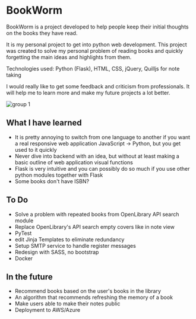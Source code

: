 # BookWorm
BookWorm is a project developed to help people keep their initial thoughts on the books they have read. 

It is my personal project to get into python web development. This project was created to solve my personal problem of reading books
and quickly forgetting the main ideas and highlights from them. 

Technologies used: Python (Flask), HTML, CSS, jQuery, Quilljs for note taking

I would really like to get some feedback and criticism from professionals. It will help me to learn more and make my future
projects a lot better.

![group 1](https://user-images.githubusercontent.com/38639610/51959729-0944e780-2413-11e9-91c8-88f02b2b9bc3.png)

## What I have learned

- It is pretty annoying to switch from one language to another if you want a real responsive web application JavaScript -> Python, but you get used to it quickly
- Never dive into backend with an idea, but without at least making a basic outline of web application visual functions
- Flask is very intuitive and you can possibly do so much if you use other python modules together with Flask
- Some books don't have ISBN?


## To Do

- Solve a problem with repeated books from OpenLibrary API search module
- Replace OpenLibrary's API search empty covers like in note view
- PyTest
- edit Jinja Templates to eliminate redundancy
- Setup SMTP service to handle register messages
- Redesign with SASS, no bootstrap
- Docker


## In the future

- Recommend books based on the user's books in the library
- An algorithm that recommends refreshing the memory of a book
- Make users able to make their notes public
- Deployment to AWS/Azure
